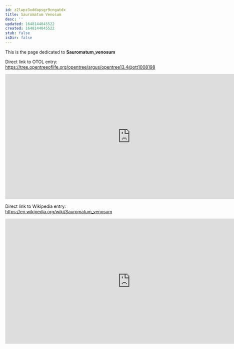 ```yaml
---
id: z2lwpz3xddapsgr9cngatdx
title: Sauromatum Venosum
desc: ''
updated: 1648144045522
created: 1648144045522
stub: false
isDir: false
---
```

This is the page dedicated to **Sauromatum_venosum**


Direct link to OTOL entry: https://tree.opentreeoflife.org/opentree/argus/opentree13.4@ott1008198



<html>
    <body>
    <iframe src="https://tree.opentreeoflife.org/opentree/argus/opentree13.4@ott1008198"
    width="800" height="400" frameborder="0" allowfullscreen> </iframe>
    </body>
</html>
    


Direct link to Wikipedia entry: https://en.wikipedia.org/wiki/Sauromatum_venosum



<html>
    <body>
    <iframe src="https://en.wikipedia.org/wiki/Sauromatum_venosum"
    width="800" height="400" frameborder="0" allowfullscreen> </iframe>
    </body>
</html>
    
